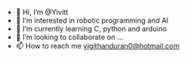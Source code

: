 - 👋 Hi, I’m @Yivitt
- 👀 I’m interested in robotic programming and AI
- 🌱 I’m currently learning C, python and arduino
- 💞️ I’m looking to collaborate on ...
- 📫 How to reach me yigithanduran0@hotmail.com

<!---
Yivitt/Yivitt is a ✨ special ✨ repository because its `README.md` (this file) appears on your GitHub profile.
You can click the Preview link to take a look at your changes.
--->
